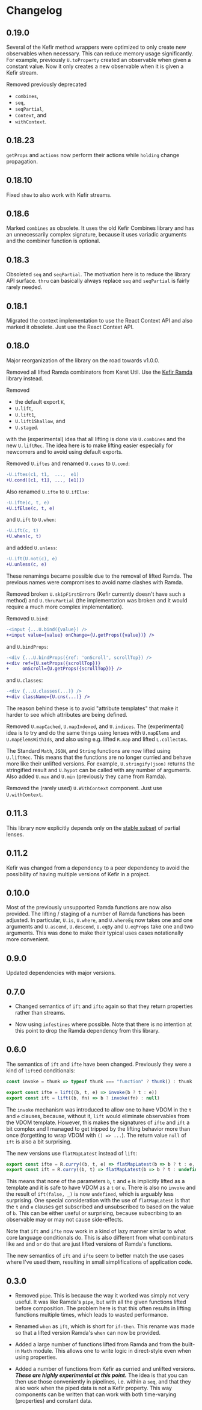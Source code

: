 # Changelog

## 0.19.0

Several of the Kefir method wrappers were optimized to only create new
observables when necessary.  This can reduce memory usage significantly.  For
example, previously `U.toProperty` created an observable when given a constant
value.  Now it only creates a new observable when it is given a Kefir stream.

Removed previously deprecated
* `combines`,
* `seq`,
* `seqPartial`,
* `Context`, and
* `withContext`.

## 0.18.23

`getProps` and `actions` now perform their actions while `holding` change
propagation.

## 0.18.10

Fixed `show` to also work with Kefir streams.

## 0.18.6

Marked `combines` as obsolete.  It uses the old Kefir Combines library and has
an unnecessarily complex signature, because it uses variadic arguments and the
combiner function is optional.

## 0.18.3

Obsoleted `seq` and `seqPartial`.  The motivation here is to reduce the library
API surface.  `thru` can basically always replace `seq` and `seqPartial` is
fairly rarely needed.

## 0.18.1

Migrated the context implementation to use the React Context API and also marked
it obsolete.  Just use the React Context API.

## 0.18.0

Major reorganization of the library on the road towards v1.0.0.

Removed all lifted Ramda combinators from Karet Util.  Use the [Kefir
Ramda](https://github.com/calmm-js/kefir.ramda) library instead.

Removed

* the default export `K`,
* `U.lift`,
* `U.lift1`,
* `U.lift1Shallow`, and
* `U.staged`.

with the (experimental) idea that all lifting is done via `U.combines` and the
new `U.liftRec`.  The idea here is to make lifting easier especially for
newcomers and to avoid using default exports.

Removed `U.iftes` and renamed `U.cases` to `U.cond`:

```diff
-U.iftes(c1, t1,  ...,  e1)
+U.cond([c1, t1], ..., [e1]])
```

Also renamed `U.ifte` to `U.ifElse`:

```diff
-U.ifte(c, t, e)
+U.ifElse(c, t, e)
```

and `U.ift` to `U.when`:

```diff
-U.ift(c, t)
+U.when(c, t)
```

and added `U.unless`:

```diff
-U.ift(U.not(c), e)
+U.unless(c, e)
```

These renamings became possible due to the removal of lifted Ramda.  The
previous names were compromises to avoid name clashes with Ramda.

Removed broken `U.skipFirstErrors` (Kefir currently doesn't have such a method)
and `U.thruPartial` (the implementation was broken and it would require a much
more complex implementation).

Removed `U.bind`:

```diff
-<input {...U.bind({value}) />
+<input value={value} onChange={U.getProps({value})} />
```

and `U.bindProps`:

```diff
-<div {...U.bindProps({ref: 'onScroll', scrollTop}) />
+<div ref={U.setProps({scrollTop})}
+     onScroll={U.getProps({scrollTop})} />
```

and `U.classes`:

```diff
-<div {...U.classes(...)} />
+<div className={U.cns(...)} />
```

The reason behind these is to avoid "attribute templates" that make it harder to
see which attributes are being defined.

Removed `U.mapCached`, `U.mapIndexed`, and `U.indices`.  The (experimental) idea
is to try and do the same things using lenses with `U.mapElems` and
`U.mapElemsWithIds`, and also using e.g. lifted `R.map` and lifted
`L.collectAs`.

The Standard `Math`, `JSON`, and `String` functions are now lifted using
`U.liftRec`.  This means that the functions are no longer curried and behave
more like their unlifted versions.  For example, `U.stringify(json)` returns the
stringified result and `U.hypot` can be called with any number of arguments.
Also added `U.max` and `U.min` (previously they came from Ramda).

Removed the (rarely used) `U.WithContext` component.  Just use `U.withContext`.

## 0.11.3

This library now explicitly depends only on
the [stable subset](https://github.com/calmm-js/partial.lenses/#stable-subset)
of partial lenses.

## 0.11.2

Kefir was changed from a dependency to a peer dependency to avoid the
possibility of having multiple versions of Kefir in a project.

## 0.10.0

Most of the previously unsupported Ramda functions are now also provided.  The
lifting / staging of a number of Ramda functions has been adjusted.  In
particular, `U.is`, `U.where`, and `U.whereEq` now takes one and one arguments
and `U.ascend`, `U.descend`, `U.eqBy` and `U.eqProps` take one and two
arguments.  This was done to make their typical uses cases notationally more
convenient.

## 0.9.0

Updated dependencies with major versions.

## 0.7.0

* Changed semantics of `ift` and `ifte` again so that they return properties
  rather than streams.

* Now using `infestines` where possible.  Note that there is no intention at
  this point to drop the Ramda dependency from this library.

## 0.6.0

The semantics of `ift` and `ifte` have been changed.  Previously they were a
kind of `lift`ed conditionals:

```js
const invoke = thunk => typeof thunk === "function" ? thunk() : thunk

export const ifte = lift((b, t, e) => invoke(b ? t : e))
export const ift = lift((b, fn) => b ? invoke(fn) : null)
```

The `invoke` mechanism was introduced to allow one to have VDOM in the `t` and
`e` clauses, because, without it, `lift` would eliminate observables from the
VDOM template.  However, this makes the signatures of `ifte` and `ift` a bit
complex and I managed to get tripped by the lifting behavior more than once
(forgetting to wrap VDOM with `() => ...`).  The return value `null` of `ift` is
also a bit surprising.

The new versions use `flatMapLatest` instead of `lift`:

```js
export const ifte = R.curry((b, t, e) => flatMapLatest(b => b ? t : e, b))
export const ift = R.curry((b, t) => flatMapLatest(b => b ? t : undefined, b))
```

This means that none of the parameters `b`, `t` and `e` is implicitly lifted as
a template and it is safe to have VDOM as a `t` or `e`.  There is also no
`invoke` and the result of `ift(false, _)` is now `undefined`, which is arguably
less surprising.  One special consideration with the use of `flatMapLatest` is
that the `t` and `e` clauses get subscribed and unsubscribed to based on the
value of `b`.  This can be either useful or surprising, because subscribing to
an observable may or may not cause side-effects.

Note that `ift` and `ifte` now work in a kind of lazy manner similar to what
core language conditionals do.  This is also different from what combinators
like `and` and `or` do that are just lifted versions of Ramda's functions.

The new semantics of `ift` and `ifte` seem to better match the use cases where
I've used them, resulting in small simplifications of application code.

## 0.3.0

* Removed `pipe`.  This is because the way it worked was simply not very useful.
  It was like Ramda's `pipe`, but with all the given functions lifted before
  composition.  The problem here is that this often results in lifting functions
  multiple times, which leads to wasted performance.

* Renamed `when` as `ift`, which is short for `if-then`.  This rename was made
  so that a lifted version Ramda's `when` can now be provided.

* Added a large number of functions lifted from Ramda and from the built-in
  `Math` module.  This allows one to write logic in direct-style even when using
  properties.

* Added a number of functions from Kefir as curried and unlifted versions.
  **_These are highly experimental at this point._** The idea is that you can
  then use those conveniently in pipelines, i.e. within a `seq`, and that they
  also work when the piped data is not a Kefir property.  This way components
  can be written that can work with both time-varying (properties) and constant
  data.
